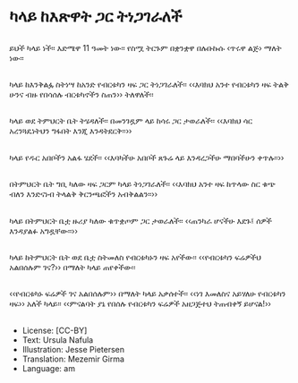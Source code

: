 # ካላይ ከእጽዋት ጋር ትነጋገራለች

##
ይህች ካላይ ነች፡፡ እድሜዋ 11 ዓመት ነው፡፡ የስሟ ትርጉም በቋንቋዋ በሉቡኩሱ ‹ጥሩዋ ልጅ› ማለት ነው፡፡

##
ካላይ ከእንቅልፏ ስትነሣ ከአንድ የብርቱካን ዛፍ ጋር ትነጋገራለች፡፡ ‹‹እባክህ አንተ የብርቱካን ዛፍ ትልቅ ሁንና ብዙ የበሳሰሉ ብርቱካኖችን ስጠን›› ትለዋለች፡፡

##
ካላይ ወደ ትምህርት ቤት ትሄዳለች፡፡ በመንገዷም ላይ ከሳሩ ጋር ታወራለች፡፡ ‹‹እባክህ ሳር አረንጓዴነትህን ግፋበት እንጂ እንዳትደርቅ፡፡››

##
ካላይ የዱር አበቦችን አልፋ ሄደች፡፡ ‹‹እባካችሁ አበቦች ጸጉሬ ላይ እንዳረጋችሁ ማበባችሁን ቀጥሉ፡፡››

##
በትምህርት ቤት ግቢ ካለው ዛፍ ጋርም ካላይ ትነጋገራለች፡፡ ‹‹እባክህ አንተ ዛፍ ከጥላው ስር ቁጭ ብለን እንድናነብ ትላልቅ ቅርንጫፎችን አብቅልልን፡፡››

##
ካላይ በትምህርት ቤቷ ዙሪያ ካለው ቁጥቋጦም ጋር ታወራለች፡፡ ‹‹ጠንካራ ሆናችሁ እደጉ፤ ሰዎች እንዳያልፉ አግዷቸው፡፡››

##
ካላይ ከትምህርት ቤት ወደ ቤቷ ስትመለስ የብርቱካኑን ዛፍ አየችው፡፡ ‹‹የብርቱካን ፍሬዎችህ አልበሰሉም ገና?›› በማለት ካላይ ጠየቀችው፡፡

##
‹‹የብርቱካኑ ፍሬዎች ገና አልበሰሉም›› በማለት ካላይ አቃሰተች፡፡ ‹‹ነገ እመለስና አይሃለሁ የብርቱካን ዛፍ›› አለች ካላይ፡፡ ‹‹ምናልባት ያኔ የበሰሉ የብርቱካን ፍሬዎች አዘጋጅተህ ትጠብቀኝ ይሆናል!››

##
* License: [CC-BY]
* Text: Ursula Nafula
* Illustration: Jesse Pietersen
* Translation: Mezemir Girma
* Language: am
